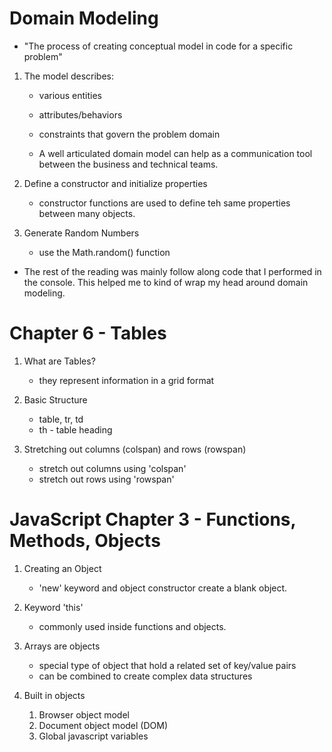 # Domain Modeling

* "The process of creating conceptual model in code for a specific problem"

1. The model describes:
    
    * various entities
    * attributes/behaviors
    * constraints that govern the problem domain

    * A well articulated domain model can help as a communication tool between the business and technical teams.

1. Define a constructor and initialize properties

    * constructor functions are used to define teh same properties between many objects.

1. Generate Random Numbers

    * use the Math.random() function

* The rest of the reading was mainly follow along code that I performed in the console. This helped me to kind of wrap my head around domain modeling.

# Chapter 6 - Tables

1. What are Tables?

    * they represent information in a grid format

1. Basic Structure

    * table, tr, td
    * th - table heading

1. Stretching out columns (colspan) and rows (rowspan)

    * stretch out columns using 'colspan'
    * stretch out rows using 'rowspan'

# JavaScript Chapter 3 - Functions, Methods, Objects

1. Creating an Object

    * 'new' keyword and object constructor create a blank object.

1. Keyword 'this'

    * commonly used inside functions and objects. 

1. Arrays are objects

    * special type of object that hold a related set of key/value pairs
    * can be combined to create complex data structures

1. Built in objects

    1. Browser object model
    1. Document object model (DOM)
    1. Global javascript variables
    